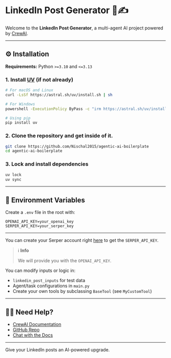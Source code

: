 # LinkedIn Post Generator 🧠✍️

Welcome to the **LinkedIn Post Generator**, a multi-agent AI project powered by [CrewAI](https://crewai.com).

---

## ⚙️ Installation

**Requirements:** Python `>=3.10` and `<=3.13`

### 1. Install [UV](https://docs.astral.sh/uv/) (if not already)

```bash
# For macOS and Linux
curl -LsSf https://astral.sh/uv/install.sh | sh

# For Windows
powershell -ExecutionPolicy ByPass -c "irm https://astral.sh/uv/install.ps1 | iex"

# Using pip
pip install uv
```

### 2. Clone the repository and get inside of it.
```bash
git clone https://github.com/Nischal2015/agentic-ai-boilerplate
cd agentic-ai-boilerplate
```

### 3. Lock and install dependencies

```bash
uv lock
uv sync
```

---

## 🔐 Environment Variables

Create a `.env` file in the root with:

```env
OPENAI_API_KEY=your_openai_key
SERPER_API_KEY=your_serper_key
```

---

You can create your Serper account right [here](https://serper.dev/signup) to get the `SERPER_API_KEY`.

> ℹ️ **Info**
>
> We will provide you with the `OPENAI_API_KEY`.

You can modify inputs or logic in:
- `linkedin_post_inputs` for test data
- Agent/task configurations in `main.py`
- Create your own tools by subclassing `BaseTool` (see `MyCustomTool`)

---

## 🙋‍♀️ Need Help?

- [CrewAI Documentation](https://docs.crewai.com)
- [GitHub Repo](https://github.com/joaomdmoura/crewai)
- [Chat with the Docs](https://chatg.pt/DWjSBZn)

---

Give your LinkedIn posts an AI-powered upgrade.
